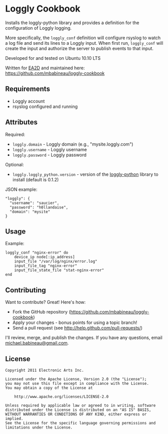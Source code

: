 Loggly Cookbook
====================
Installs the loggly-python library and provides a definition for the configuration of Loggly logging.

More specifically, the `loggly_conf` definition will configure rsyslog to watch a log file and send its lines to a Loggly input.  When first run, `loggly_conf` will create the input and authorize the server to publish events to that input.

Developed for and tested on Ubuntu 10.10 LTS

Written for [EA2D](http://ea2d.com) and maintained here:
<https://github.com/mbabineau/loggly-cookbook>


Requirements
--------------------
* Loggly account
* rsyslog configured and running



Attributes
--------------------
Required:

* `loggly.domain` - Loggly domain (e.g., "mysite.loggly.com")
* `loggly.username` - Loggly username
* `loggly.password` - Loggly password

Optional:

* `loggly.loggly_python.version` - version of the [loggly-python](https://github.com/mbabineau/loggly-python) library to install (default is 0.1.2)

JSON example:

    "loggly": {
      "username": "saucier",
      "password": "h0llandaise",
      "domain": "mysite"
    }


Usage
--------------------
Example:

    loggly_conf "nginx-error" do
        device_ip node[:ip_address]
        input_file "/var/log/nginx/error.log"
        input_file_tag "nginx-error"
        input_file_state_file "stat-nginx-error"
    end


Contributing
--------------------
Want to contribute?  Great!  Here's how:

* Fork the GitHub repository (<https://github.com/mbabineau/loggly-cookbook>)
* Apply your changes - bonus points for using a topic branch!
* Send a pull request (see <http://help.github.com/pull-requests/>)

I'll review, merge, and publish the changes.  If you have any questions, email <michael.babineau@gmail.com>.


License
--------------------

    Copyright 2011 Electronic Arts Inc.

    Licensed under the Apache License, Version 2.0 (the "License");
    you may not use this file except in compliance with the License.
    You may obtain a copy of the License at

        http://www.apache.org/licenses/LICENSE-2.0

    Unless required by applicable law or agreed to in writing, software
    distributed under the License is distributed on an "AS IS" BASIS,
    WITHOUT WARRANTIES OR CONDITIONS OF ANY KIND, either express or implied.
    See the License for the specific language governing permissions and
    limitations under the License.
